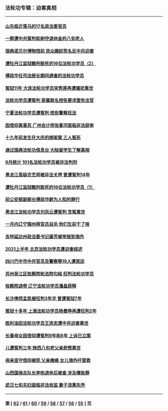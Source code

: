 ### 法轮功专辑：迫害真相
---
#### [山东临沂落马的17名政法委官员](../../pages/nf4379/n13299770.md?10140430) 
#### [一群遭中共冤判和剥夺退休金的八旬老人](../../pages/nf4379/n13299080.md?10140430) 
#### [瑞典诺贝尔博物馆前 民众踊跃签名反中共迫害](../../pages/nf4379/n13296860.md?10140430) 
#### [遭牡丹江监狱酷刑致死的16位法轮功学员（2）](../../pages/nf4379/n13295023.md?10140430) 
#### [傅政华任司法部长期间遇害的法轮功学员](../../pages/nf4379/n13288173.md?10140430) 
#### [冤狱11年 大连法轮功学员宋秀莲再遭骚扰离世](../../pages/nf4379/n13288840.md?10140430) 
#### [法轮功学员遭冤判 家属联名控告要求罢免法官](../../pages/nf4379/n13285601.md?10140430) 
#### [宁夏法轮功学员遭冤判 控告警察枉法](../../pages/nf4379/n13286925.md?10140430) 
#### [因信仰真善忍 广州会计师张春河面临非法庭审](../../pages/nf4379/n13283860.md?10140430) 
#### [十九年前发生在大庆的绑架案 三人冤死](../../pages/nf4379/n13284148.md?10140430) 
#### [通过瑞典法轮功信息台 大陆留学生了解真相](../../pages/nf4379/n13283471.md?10140430) 
#### [9月统计 101名法轮功学员被非法判刑](../../pages/nf4379/n13282958.md?10140430) 
#### [黑龙江高级农艺师被非法关押 曾遭冤判14年](../../pages/nf4379/n13281157.md?10140430) 
#### [遭牡丹江监狱酷刑致死的16位法轮功学员（1）](../../pages/nf4379/n13278476.md?10140430) 
#### [前公安部副部长傅政华鲜为人知的罪行](../../pages/nf4379/n13280381.md?10140430) 
#### [黑龙江法轮功学员刘凤云遭冤判 含冤离世](../../pages/nf4379/n13278109.md?10140430) 
#### [一月内辽宁锦州两官员自杀 他们生前干了啥](../../pages/nf4379/n13278649.md?10140430) 
#### [吉林延边州政法委书记康芳被举报到海外](../../pages/nf4379/n13274896.md?10140430) 
#### [2021上半年 北京法轮功学员遭迫害综述](../../pages/nf4379/n13274200.md?10140430) 
#### [四川巴中市中共官员及警察等19人遭恶运](../../pages/nf4379/n13272220.md?10140430) 
#### [苏州吴江区检察院和法院勾结 枉判法轮功学员](../../pages/nf4379/n13269731.md?10140430) 
#### [检察院退卷 辽宁法轮功学员潘晶获释](../../pages/nf4379/n13269553.md?10140430) 
#### [长沙律师孟凯被枉判3年半 曾遭冤狱7年](../../pages/nf4379/n13269049.md?10140430) 
#### [冤狱十多年 上海法轮功学员杨曼晔再遭枉判2年](../../pages/nf4379/n13267202.md?10140430) 
#### [胜利油田法轮功学员王连忠遭中共迫害离世](../../pages/nf4379/n13267046.md?10140430) 
#### [长春母女因信仰遭冤判9年和6年 上诉已立案](../../pages/nf4379/n13264638.md?10140430) 
#### [儿遭冤判三年 陕西八旬老父亲悲愤离世](../../pages/nf4379/n13263888.md?10140430) 
#### [母亲坚守信仰被抓 父亲瘫痪 女儿海外吁营救](../../pages/nf4379/n13263236.md?10140430) 
#### [山西国保总队长李柏退休后被查 涉及哪些罪](../../pages/nf4379/n13262023.md?10140430) 
#### [武汉七旬夫妇面临非法收监 妻子流离失所](../../pages/nf4379/n13261750.md?10140430) 

---
#### 第 [ [62](./62.md?10140430) / [61](./61.md?10140430) / [60](./60.md?10140430) / [59](./59.md?10140430) / [58](./58.md?10140430) / [57](./57.md?10140430) / [56](./56.md?10140430) / [55](./55.md?10140430) ] 页
